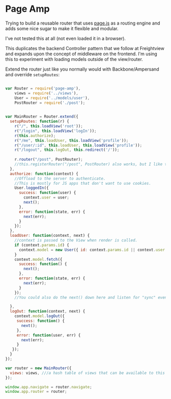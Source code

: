 # Page Amp

Trying to build a reusable router that uses [page.js](https://visionmedia.github.io/page.js/) as a routing engine and adds some nice sugar to make it flexible and modular.

I've not tested this at all (not even loaded it in a browser).

This duplicates the backend Controller pattern that we follow at Freightview and expands upon the concept of middleware on the frontend. I'm using this to experiment with loading models outside of the view/router.
 
Extend the router just like you normally would with Backbone/Ampersand and override `setupRoutes`:

```js

var Router = require('page-amp'),
    views = require('../views'),
    User = require('../models/user'),
    PostRouter = require('./post');
    

var MainRouter = Router.extend({
  setupRoutes: function(r) {
    r("/", this.loadView('root'));
    r("/login", this.loadView('logIn'));
    r(this.authorize);
    r("/me", this.loadUser, this.loadView('profile'));
    r("/user/:id", this.loadUser, this.loadView('profile'));
    r("/logout", this.logOut, this.redirect('/'));
    
    r.router("/post", PostRouter);
    //this.registerRouter("/post", PostRouter) also works, but I like the r. syntax
  },
  authorize: function(context) {
    //Offload to the server to authenticate.
    //This is mostly for JS apps that don't want to use cookies.
    User.loggedIn({
      success: function(user) {
        context.user = user;
        next();
      },
      error: function(state, err) {
        next(err);
      }
    });
  },
  loadUser: function(context, next) {
    //context is passed to the View when render is called.
    if (context.params.id) {
      context.model = new User({ id: context.params.id || context.user.id });
    }
    context.model.fetch({
      success: function() {
        next();
      },
      error: function(state, err) {
        next(err);
      }
    });
    //You could also do the next() down here and listen for "sync" events in your views.

  },
  logOut: function(context, next) {
    context.model.logOut({
     success: function() {
       next();
     },
     error: function(user, err) {
       next(err);
     }
   });
  }
});

var router = new MainRouter({
  views: views, ///a hash table of views that can be available to this Router, matched via passing the hash key to `loadView`
});

window.app.navigate = router.navigate;
window.app.router = router;

```